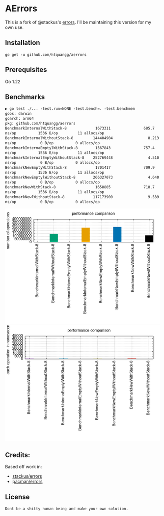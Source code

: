 # AErrors

This is a fork of @stackus's [errors](https://github.com/stackus/errors/tree/master). I'll be maintaining this version for my own use.

## Installation

    go get -u github.com/htquangg/aerrors

## Prerequisites

Go 1.22

## Benchmarks

```shell
▶ go test ./... -test.run=NONE -test.bench=. -test.benchmem
goos: darwin
goarch: arm64
pkg: github.com/htquangg/aerrors
BenchmarkInternalWithStack-8             1673311               685.7 ns/op          1536 B/op         11 allocs/op
BenchmarkInternalWithoutStack-8         144404904                8.213 ns/op           0 B/op          0 allocs/op
BenchmarkInternaEmptylWithStack-8        1567843               757.4 ns/op          1536 B/op         11 allocs/op
BenchmarkInternalEmptyWithoutStack-8    252769448                4.510 ns/op           0 B/op          0 allocs/op
BenchmarkNewEmptyWithStack-8             1701417               709.9 ns/op          1536 B/op         11 allocs/op
BenchmarkNewEmptylWithoutStack-8        266327073                4.640 ns/op           0 B/op          0 allocs/op
BenchmarkNewWithStack-8                  1658805               718.7 ns/op          1536 B/op         11 allocs/op
BenchmarkNewlWithoutStack-8             117173900                9.539 ns/op           0 B/op          0 allocs/op
```

![operations](./assets/operations.png)
![time operations](./assets/time_operations.png)

## Credits:
Based off work in:

- [stackus/errors](https://github.com/stackus/errors/tree/master)
- [pacman/errors](https://github.com/segmentfault/pacman/tree/main/errors)

## License
```
Dont be a shitty human being and make your own solution.
```
